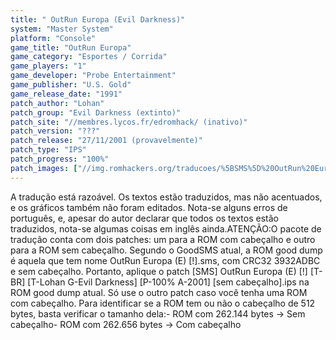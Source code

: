```yaml
---
title: " OutRun Europa (Evil Darkness)"
system: "Master System"
platform: "Console"
game_title: "OutRun Europa"
game_category: "Esportes / Corrida"
game_players: "1"
game_developer: "Probe Entertainment"
game_publisher: "U.S. Gold"
game_release_date: "1991"
patch_author: "Lohan"
patch_group: "Evil Darkness (extinto)"
patch_site: "//membres.lycos.fr/edromhack/ (inativo)"
patch_version: "???"
patch_release: "27/11/2001 (provavelmente)"
patch_type: "IPS"
patch_progress: "100%"
patch_images: ["//img.romhackers.org/traducoes/%5BSMS%5D%20OutRun%20Europa%20-%20Evil%20Darkness%20-%201.png","//img.romhackers.org/traducoes/%5BSMS%5D%20OutRun%20Europa%20-%20Evil%20Darkness%20-%202.png","//img.romhackers.org/traducoes/%5BSMS%5D%20OutRun%20Europa%20-%20Evil%20Darkness%20-%203.png"]
---
```

A tradução está razoável. Os textos estão traduzidos, mas não acentuados, e os gráficos também não foram editados. Nota-se alguns erros de português, e, apesar do autor declarar que todos os textos estão traduzidos, nota-se algumas coisas em inglês ainda.ATENÇÃO:O pacote de tradução conta com dois patches: um para a ROM com cabeçalho e outro para a ROM sem cabeçalho. Segundo o GoodSMS atual, a ROM good dump é aquela que tem nome OutRun Europa (E) [!].sms, com CRC32 3932ADBC e sem cabeçalho. Portanto, aplique o patch [SMS] OutRun Europa (E) [!] [T-BR] [T-Lohan G-Evil Darkness] [P-100% A-2001] [sem cabeçalho].ips na ROM good dump atual. Só use o outro patch caso você tenha uma ROM com cabeçalho. Para identificar se a ROM tem ou não o cabeçalho de 512 bytes, basta verificar o tamanho dela:- ROM com 262.144 bytes -> Sem cabeçalho- ROM com 262.656 bytes -> Com cabeçalho